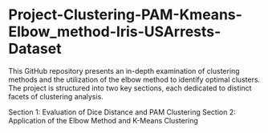 # Project-Clustering-PAM-Kmeans-Elbow_method-Iris-USArrests-Dataset

This GitHub repository presents an in-depth examination of clustering methods and the utilization of the elbow method to identify optimal clusters. The project is structured into two key sections, each dedicated to distinct facets of clustering analysis.

Section 1: Evaluation of Dice Distance and PAM Clustering
Section 2: Application of the Elbow Method and K-Means Clustering
